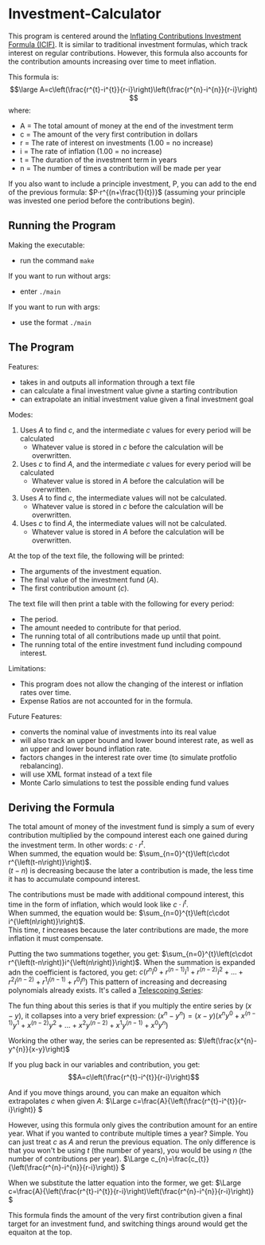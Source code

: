 # Investment-Calculator
This program is centered around the <ins>Inflating Contributions Investment Formula (ICIF)</ins>. It is similar to traditional investment formulas, which track interest on regular contributions. However, this formula also accounts for the contribution amounts increasing over time to meet inflation.

This formula is:
$$\large 
A=c\left(\frac{r^{t}-i^{t}}{r-i}\right)\left(\frac{r^{n}-i^{n}}{r-i}\right)
$$
where:
- A = The total amount of money at the end of the investment term
- c = The amount of the very first contribution in dollars
- r = The rate of interest on investments (1.00 = no increase)
- i = The rate of inflation (1.00 = no increase)
- t = The duration of the investment term in years
- n = The number of times a contribution will be made per year

If you also want to include a principle investment, P, you can add to the end of the previous formula:   $P⋅r^{(n+\frac{1}{t})}$ (assuming your principle was invested one period before the contributions begin).

## Running the Program
Making the executable: 
- run the command `make`

If you want to run without args:
- enter `./main`

If you want to run with args:
- use the format `./main `


## The Program
Features:
- takes in and outputs all information through a text file
- can calculate a final investment value givne a starting contribution
- can extrapolate an initial investment value given a final investment goal

Modes: 
1. Uses $A$ to find $c$, and the intermediate $c$ values for every period will be calculated
    - Whatever value is stored in $c$ before the calculation will be overwritten.
2. Uses $c$ to find $A$, and the intermediate $c$ values for every period will be calculated
    - Whatever value is stored in $A$ before the calculation will be overwritten.
3. Uses $A$ to find $c$, the intermediate values will not be calculated.
    - Whatever value is stored in $c$ before the calculation will be overwritten.
4. Uses $c$ to find $A$, the intermediate values will not be calculated.
    - Whatever value is stored in $A$ before the calculation will be overwritten.

At the top of the text file, the following will be printed:
- The arguments of the investment equation.
- The final value of the investment fund ($A$).
- The first contribution amount ($c$).

The text file will then print a table with the following for every period:
- The period.
- The amount needed to contribute for that period.
- The running total of all contributions made up until that point.
- The running total of the entire investment fund including compound interest.

Limitations:
- This program does not allow the changing of the interest or inflation rates over time.
- Expense Ratios are not accounted for in the formula.

Future Features:
- converts the nominal value of investments into its real value
- will also track an upper bound and lower bound interest rate, as well as an upper and lower bound inflation rate.
- factors changes in the interest rate over time (to simulate protfolio rebalancing).
- will use XML format instead of a text file
- Monte Carlo simulations to test the possible ending fund values


## Deriving the Formula

The total amount of money of the investment fund is simply a sum of every contribution multiplied by the compound interest each one gained during the investment term. In other words: $c\cdot r^{t}$.
<br>
When summed, the equation would be: $\sum_{n=0}^{t}\left(c\cdot r^{\left(t-n\right)}\right)$.
<br>
$(t-n)$ is decreasing because the later a contribution is made, the less time it has to accumulate compound interest.

The contributions must be made with additional compound interest, this time in the form of inflation, which would look like $c\cdot i^{t}$.
<br>
When summed, the equation would be: $\sum_{n=0}^{t}\left(c\cdot i^{\left(n\right)}\right)$.
<br>
This time, $t$ increases because the later contributions are made, the more inflation it must compensate.

Putting the two summations together, you get: $\sum_{n=0}^{t}\left(c\cdot r^{\left(t-n\right)}i^{\left(n\right)}\right)$.
When the summation is expanded adn the coefficient is factored, you get:
$c\left(r^{n}i^{0}+r^{\left(n-1\right)}i^{1}+r^{\left(n-2\right)}i^{2}+...+r^{2}i^{\left(n-2\right)}+r^{1}i^{\left(n-1\right)}+r^{0}i^{n}\right)$
This pattern of increasing and decreasing polynomials already exists. It's called a <ins>Telescoping Series</ins>:

The fun thing about this series is that if you multiply the entire series by $(x-y)$, it collapses into a very brief expression:
$\left(x^{n}-y^{n}\right)=\left(x-y\right)\left(x^{n}y^{0}+x^{\left(n-1\right)}y^{1}+x^{\left(n-2\right)}y^{2}+...+x^{2}y^{\left(n-2\right)}+x^{1}y^{\left(n-1\right)}+x^{0}y^{n}\right)$

Working the other way, the series can be represented as: $\left(\frac{x^{n}-y^{n}}{x-y}\right)$

If you plug back in our variables and contribution, you get:
$$A=c\left(\frac{r^{t}-i^{t}}{r-i}\right)$$

And if you move things around, you can make an equaiton which extrapolates $c$ when given $A$:
$\Large
c=\frac{A}{\left(\frac{r^{t}-i^{t}}{r-i}\right)}
$

However, using this formula only gives the contribution amount for an entire year. What if you wanted to contribute multiple times a year? Simple. You can just treat $c$ as $A$ and rerun the previous equation. The only difference is that you won't be using $t$ (the number of years), you would be using $n$ (the number of contributions per year).
$\Large
c_{n}=\frac{c_{t}}{\left(\frac{r^{n}-i^{n}}{r-i}\right)}
$

When we substitute the latter equation into the former, we get:
$\Large
c=\frac{A}{\left(\frac{r^{t}-i^{t}}{r-i}\right)\left(\frac{r^{n}-i^{n}}{r-i}\right)}
$

This formula finds the amount of the very first contribution given a final target for an investment fund, and switching things around would get the equaiton at the top.